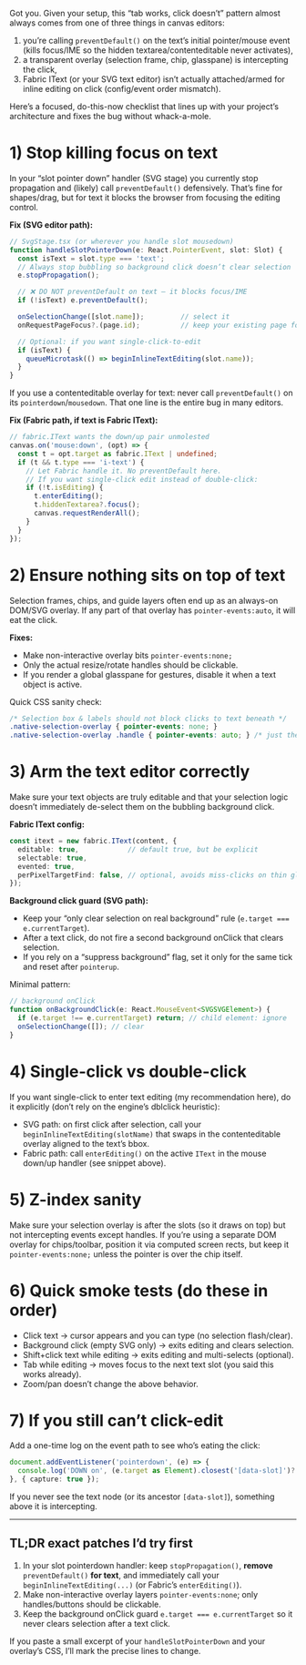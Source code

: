 Got you. Given your setup, this “tab works, click doesn’t” pattern almost always comes from one of three things in canvas editors:

1. you’re calling `preventDefault()` on the text’s initial pointer/mouse event (kills focus/IME so the hidden textarea/contenteditable never activates),
2. a transparent overlay (selection frame, chip, glasspane) is intercepting the click,
3. Fabric IText (or your SVG text editor) isn’t actually attached/armed for inline editing on click (config/event order mismatch).

Here’s a focused, do-this-now checklist that lines up with your project’s architecture and fixes the bug without whack-a-mole.

# 1) Stop killing focus on text

In your “slot pointer down” handler (SVG stage) you currently stop propagation and (likely) call `preventDefault()` defensively. That’s fine for shapes/drag, but for text it blocks the browser from focusing the editing control.

**Fix (SVG editor path):**

```ts
// SvgStage.tsx (or wherever you handle slot mousedown)
function handleSlotPointerDown(e: React.PointerEvent, slot: Slot) {
  const isText = slot.type === 'text';
  // Always stop bubbling so background click doesn’t clear selection
  e.stopPropagation();

  // ❌ DO NOT preventDefault on text — it blocks focus/IME
  if (!isText) e.preventDefault();

  onSelectionChange([slot.name]);         // select it
  onRequestPageFocus?.(page.id);          // keep your existing page focus

  // Optional: if you want single-click-to-edit
  if (isText) {
    queueMicrotask(() => beginInlineTextEditing(slot.name));
  }
}
```

If you use a contenteditable overlay for text: never call `preventDefault()` on its `pointerdown`/`mousedown`. That one line is the entire bug in many editors.

**Fix (Fabric path, if text is Fabric IText):**

```ts
// fabric.IText wants the down/up pair unmolested
canvas.on('mouse:down', (opt) => {
  const t = opt.target as fabric.IText | undefined;
  if (t && t.type === 'i-text') {
    // Let Fabric handle it. No preventDefault here.
    // If you want single-click edit instead of double-click:
    if (!t.isEditing) {
      t.enterEditing();
      t.hiddenTextarea?.focus();
      canvas.requestRenderAll();
    }
  }
});
```

# 2) Ensure nothing sits on top of text

Selection frames, chips, and guide layers often end up as an always-on DOM/SVG overlay. If any part of that overlay has `pointer-events:auto`, it will eat the click.

**Fixes:**

* Make non-interactive overlay bits `pointer-events:none;`
* Only the actual resize/rotate handles should be clickable.
* If you render a global glasspane for gestures, disable it when a text object is active.

Quick CSS sanity check:

```css
/* Selection box & labels should not block clicks to text beneath */
.native-selection-overlay { pointer-events: none; }
.native-selection-overlay .handle { pointer-events: auto; } /* just the handles */
```

# 3) Arm the text editor correctly

Make sure your text objects are truly editable and that your selection logic doesn’t immediately de-select them on the bubbling background click.

**Fabric IText config:**

```ts
const itext = new fabric.IText(content, {
  editable: true,            // default true, but be explicit
  selectable: true,
  evented: true,
  perPixelTargetFind: false, // optional, avoids miss-clicks on thin glyphs
});
```

**Background click guard (SVG path):**

* Keep your “only clear selection on real background” rule (`e.target === e.currentTarget`).
* After a text click, do not fire a second background onClick that clears selection.
* If you rely on a “suppress background” flag, set it only for the same tick and reset after `pointerup`.

Minimal pattern:

```ts
// background onClick
function onBackgroundClick(e: React.MouseEvent<SVGSVGElement>) {
  if (e.target !== e.currentTarget) return; // child element: ignore
  onSelectionChange([]); // clear
}
```

# 4) Single-click vs double-click

If you want single-click to enter text editing (my recommendation here), do it explicitly (don’t rely on the engine’s dblclick heuristic):

* SVG path: on first click after selection, call your `beginInlineTextEditing(slotName)` that swaps in the contenteditable overlay aligned to the text’s bbox.
* Fabric path: call `enterEditing()` on the active `IText` in the mouse down/up handler (see snippet above).

# 5) Z-index sanity

Make sure your selection overlay is after the slots (so it draws on top) but not intercepting events except handles. If you’re using a separate DOM overlay for chips/toolbar, position it via computed screen rects, but keep it `pointer-events:none;` unless the pointer is over the chip itself.

# 6) Quick smoke tests (do these in order)

* Click text → cursor appears and you can type (no selection flash/clear).
* Background click (empty SVG only) → exits editing and clears selection.
* Shift+click text while editing → exits editing and multi-selects (optional).
* Tab while editing → moves focus to the next text slot (you said this works already).
* Zoom/pan doesn’t change the above behavior.

# 7) If you still can’t click-edit

Add a one-time log on the event path to see who’s eating the click:

```ts
document.addEventListener('pointerdown', (e) => {
  console.log('DOWN on', (e.target as Element).closest('[data-slot]')?.getAttribute('data-slot') ?? e.target);
}, { capture: true });
```

If you never see the text node (or its ancestor `[data-slot]`), something above it is intercepting.

---

## TL;DR exact patches I’d try first

1. In your slot pointerdown handler: keep `stopPropagation()`, **remove** `preventDefault()` **for text**, and immediately call your `beginInlineTextEditing(...)` (or Fabric’s `enterEditing()`).
2. Make non-interactive overlay layers `pointer-events:none`; only handles/buttons should be clickable.
3. Keep the background onClick guard `e.target === e.currentTarget` so it never clears selection after a text click.

If you paste a small excerpt of your `handleSlotPointerDown` and your overlay’s CSS, I’ll mark the precise lines to change.

